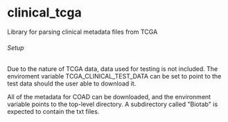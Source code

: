 clinical_tcga
=============

Library for parsing clinical metadata files from TCGA

###### Setup
Due to the nature of TCGA data, data used for testing is not included. The enviroment variable TCGA_CLINICAL_TEST_DATA can be set to point to the test data should the user able to download it.

All of the metadata for COAD can be downloaded, and the environment variable points to the top-level directory. A subdirectory called "Biotab" is expected to contain the txt files.

